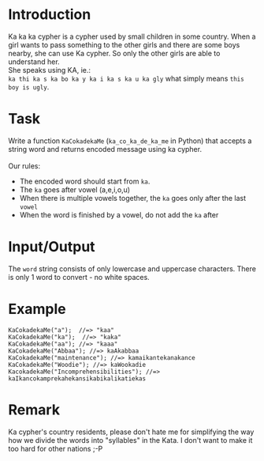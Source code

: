 # Introduction 

Ka ka ka cypher is a cypher used by small children in some country. When a girl wants to pass something to the other girls and there are some boys nearby, she can use Ka cypher. So only the other girls are able to understand her. <br/>
She speaks using KA, ie.: <br>
`ka thi ka s ka bo ka y ka i ka s ka u ka gly` what simply means `this boy is ugly`. <br/>


# Task 

Write a function `KaCokadekaMe` (`ka_co_ka_de_ka_me` in Python) that accepts a string word and returns encoded message using ka cypher. <br/><br/>
Our rules:<br>
- The encoded word should start from `ka`.
- The `ka` goes after vowel (a,e,i,o,u)
- When there is multiple vowels together, the `ka` goes only after the last `vowel`
- When the word is finished by a vowel, do not add the `ka` after

# Input/Output

The `word` string consists of only lowercase and uppercase characters. There is only 1 word to convert - no white spaces.

# Example

```
KaCokadekaMe("a");  //=> "kaa"
KaCokadekaMe("ka");  //=> "kaka"
KaCokadekaMe("aa"); //=> "kaaa"  
KaCokadekaMe("Abbaa"); //=> kaAkabbaa
KaCokadekaMe("maintenance"); //=> kamaikantekanakance
KaCokadekaMe("Woodie"); //=> kaWookadie
KacokadekaMe("Incomprehensibilities"); //=> kaIkancokamprekahekansikabikalikatiekas
```

# Remark

Ka cypher's country residents, please don't hate me for simplifying the way how we divide the words into "syllables" in the Kata. I don't want to make it too hard for other nations ;-P 